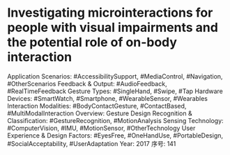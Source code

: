 # Investigating microinteractions for people with visual impairments and the potential role of on-body interaction

Application Scenarios: #AccessibilitySupport, #MediaControl, #Navigation, #OtherScenarios
Feedback & Output: #AudioFeedback, #RealTimeFeedback
Gesture Types: #SingleHand, #Swipe, #Tap
Hardware Devices: #SmartWatch, #Smartphone, #WearableSensor, #Wearables
Interaction Modalities: #BodyContactGesture, #ContactBased, #MultiModalInteraction
Overview: Gesture Design
Recognition & Classification: #GestureRecognition, #MotionAnalysis
Sensing Technology: #ComputerVision, #IMU, #MotionSensor, #OtherTechnology
User Experience & Design Factors: #EyesFree, #OneHandUse, #PortableDesign, #SocialAcceptability, #UserAdaptation
Year: 2017
序号: 141